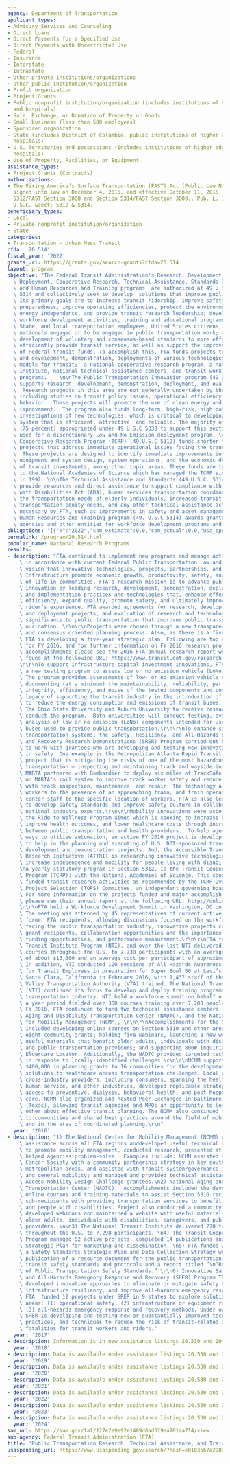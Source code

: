 ```yaml
---
agency: Department of Transportation
applicant_types:
- Advisory Services and Counseling
- Direct Loans
- Direct Payments for a Specified Use
- Direct Payments with Unrestricted Use
- Federal
- Insurance
- Interstate
- Intrastate
- Other private institutions/organizations
- Other public institution/organization
- Profit organization
- Project Grants
- Public nonprofit institution/organization (includes institutions of higher education
  and hospitals)
- Sale, Exchange, or Donation of Property or Goods
- Small business (less than 500 employees)
- Sponsored organization
- State (includes District of Columbia, public institutions of higher education and
  hospitals)
- U.S. Territories and possessions (includes institutions of higher education and
  hospitals)
- Use of Property, Facilities, or Equipment
assistance_types:
- Project Grants (Contracts)
authorizations:
- The Fixing America’s Surface Transportation (FAST) Act (Public Law No. 114-94),
  signed into law on December 4, 2015, and effective October 11, 2015, 49 U.S.C. Section
  5312/FAST Section 3008 and Section 5314/FAST Section 3009.. Pub. L. 114, 94. 49
  U.S.C. &sect; 5312 & 5314.
beneficiary_types:
- Local
- Private nonprofit institution/organization
- State
categories:
- Transportation - Urban Mass Transit
cfda: '20.514'
fiscal_year: '2022'
grants_url: https://grants.gov/search-grants?cfda=20.514
layout: program
objective: "The Federal Transit Administration's Research, Development, Demonstration,\
  \ Deployment, Cooperative Research, Technical Assistance, Standards Development,\
  \ and Human Resources and Training programs  are authorized at 49 U.S.C. 5312, and\
  \ 5314 and collectively seek to develop  solutions that improve public transportation.\
  \ Its primary goals are to increase transit ridership, improve safety and emergency\
  \ preparedness, improve operating efficiencies, protect the environment, promote\
  \ energy independence, and provide transit research leadership; develop and conduct\
  \ workforce development activities, training and educational programs for Federal,\
  \ State, and local transportation employees, United States citizens, and foreign\
  \ nationals engaged or to be engaged in public transportation work; and to sponsor\
  \ development of voluntary and consensus-based standards to more effectively and\
  \ efficiently provide transit service, as well as support the improved administration\
  \ of Federal transit funds. To accomplish this, FTA funds projects to support  research\
  \ and development, demonstration, deployments of various technologies and operational\
  \ models for transit;  a national cooperative research program, a national training\
  \ institute, national technical assistance centers, and transit workforce development\
  \ programs.    \n\nThe Public Transportation Innovation program (49 U.S.C. 5312)\
  \ supports research, development, demonstration, deployment, and evaluation projects.\
  \  Research projects in this area are not generally undertaken by the private sector\
  \ including studies on transit policy issues, operational efficiency, and travel\
  \ behavior.  These projects will promote the use of clean energy and air quality\
  \ improvement.  The program also funds long-term, high-risk, high-potential payoff\
  \ investigations of new technologies, which is critical to developing a public transportation\
  \ system that is efficient, attractive, and reliable. The majority of the funds\
  \ (75 percent) appropriated under 49 U.S.C 5338 to support this section, must be\
  \ used for a discretionary Low and No Emission deployment program. \n\nThe Transit\
  \ Cooperative Research Program (TCRP) (49.U.S.C 5312) funds shorter-term research\
  \ projects that address immediate operational issues facing the transit industry.\
  \  These projects are designed to identify immediate improvements in transit safety,\
  \ equipment and system design, system operations, and the economic development impact\
  \ of transit investments, among other topic areas. These funds are typically awarded\
  \ to the National Academies of Science which has managed the TCRP since its inception\
  \ in 1992. \n\nThe Technical Assistance and Standards (49 U.S.C. 5314) funds support\
  \ provide resources and direct assistance to support compliance with the Americans\
  \ with Disabilities Act (ADA), human services transportation coordination requirements,\
  \ the transportation needs of elderly individuals, increased transit ridership,\
  \ transportation equity needs, and any other technical assistance activities deemed\
  \ necessary by FTA, such as improvements in safety and asset management.\n\nThe\
  \ Human Resources and Training program (49. U.S.C 5314) awards grants to transit\
  \ agencies and other entities for workforce development programs and projects."
obligations: '[{"x":"2022","sam_estimate":0.0,"sam_actual":0.0,"usa_spending_actual":-674225.59},{"x":"2023","sam_estimate":0.0,"sam_actual":0.0,"usa_spending_actual":-796141.8799999999},{"x":"2024","sam_estimate":0.0,"sam_actual":0.0,"usa_spending_actual":-266632.98}]'
permalink: /program/20.514.html
popular_name: National Research Programs
results:
- description: "FTA continued to implement new programs and manage active programs\
    \ in accordance with current Federal Public Transportation Law and FTA’s research\
    \ vision that innovative technologies, projects, partnerships, and world-class\
    \ Infrastructure promote economic growth, productivity, safety, and improve quality\
    \ of life in communities. FTA’s research mission is to advance public transportation\
    \ innovation by leading research, development, demonstration, deployment, evaluation,\
    \ and implementation practices and technologies that, enhance effectiveness, increase\
    \ efficiency, expand quality, promote safety, and ultimately improve the transit\
    \ rider’s experience. FTA awarded agreements for research, development, demonstration,\
    \ and deployment projects, and evaluation of research and technology of national\
    \ significance to public transportation that improves public transportation in\
    \ our nation. \r\n\r\nProjects were chosen through a new transparent, participatory,\
    \ and consensus oriented planning process. Also, as there is a five-year authorization,\
    \ FTA is developing a five-year strategic plan. Following are top accomplishments\
    \ for FY 2016, and for further information on FY 2016 research projects and their\
    \ accomplishments please see the 2016 FTA annual research report which can be\
    \ found at the following URL: https://www.transit.dot.gov/research-innovation/fta-annual-report-fy-2016-public-transportation-innovation-research-projects-fta\r\
    \n\r\nTo support infrastructure capital investment innovations, FTA established\
    \ a new testing program to assess low or no emission vehicle (LoNo) components.\
    \ The program provides assessments of low- or no-emission vehicle components,\
    \ documenting (at a minimum) the maintainability, reliability, performance, structural\
    \ integrity, efficiency, and noise of the tested components and continues FTA’s\
    \ legacy of supporting the transit industry in the introduction of advanced technologies\
    \ to reduce the energy consumption and emissions of transit buses. FTA selected\
    \ The Ohio State University and Auburn University to receive research funds to\
    \ conduct the program.  Both universities will conduct testing, evaluation, and\
    \ analysis of low or no emission (LoNo) components intended for use in LoNo transit\
    \ buses used to provide public transportation.\r\n\r\nTo enhance safety in public\
    \ transportation systems, the Safety, Resiliency, and All-Hazards Emergency Response\
    \ and Recovery Research Demonstrations (SRER) Program carried out by FTA continued\
    \ to work with grantees who are developing and testing new innovative technologies\
    \ in safety. One example is the Metropolitan Atlanta Rapid Transit Authority (MARTA)\
    \ project that is mitigating the risks of one of the most hazardous roles in rail\
    \ transportation – inspecting and maintaining track and wayside infrastructure.\
    \ MARTA partnered with Bombardier to deploy six miles of TrackSafe technology\
    \ on MARTA's rail system to improve track worker safety and reduce hazards associated\
    \ with track inspection, maintenance, and repair. The technology alerts track\
    \ workers to the presence of an approaching train, and train operators and control\
    \ center staff to the specific location of workers. FTA is also leading projects\
    \ to develop safety standards and improve safety culture in collaboration with\
    \ national industry experts.\r\n\r\nMobility innovations were accomplished through\
    \ the Ride to Wellness Program aimed which is seeking to increase access to care,\
    \ improve health outcomes, and lower healthcare costs through increased partnerships\
    \ between public transportation and health providers.  To help agencies identify\
    \ ways to utilize automation, an active FY 2016 project is developing materials\
    \ to help in the planning and executing of U.S. DOT-sponsored transit automation\
    \ development and demonstration projects. And, the Accessible Transportation Technology\
    \ Research Initiative (ATTRI) is researching innovative technologies that can\
    \ increase independence and mobility for people living with disabilities.\r\n\r\
    \nA yearly statutory program in Section 5312, is the Transit Cooperative Research\
    \ Program (TCRP): with the National Academies of Science. This cooperative agreement\
    \ funded transit research activities as recommended by the TCRP Oversight and\
    \ Project Selection (TOPS) Committee, an independent governing board for TCRP.\
    \ For more information on the projects funded and major accomplishments for TCRP,\
    \ please see their annual report at the following URL: http://onlinepubs.trb.org/onlinepubs/tcrp/TCRPAnnual2016.pdf\r\
    \n\r\nFTA held a Workforce Development Summit in Washington, DC on June 7, 2016.\
    \ The meeting was attended by 45 representatives of current active grantees and\
    \ former FTA recipients, allowing discussions focused on the workforce challenges\
    \ facing the public transportation industry, innovative projects conducted by\
    \ grant recipients, collaboration opportunities and the importance of partnerships,\
    \ funding opportunities, and performance measurement.\r\n\r\nFTA funds the National\
    \ Transit Institute Program (NTI), and over the last NTI delivered 322 training\
    \ courses throughout the U.S. to 7,738 participants with an average cost per course\
    \ of about $13,000 and an average cost per participant of approximately $580.\
    \ In addition, NTI conducted 120 sessions of All Hazards Awareness and Preparedness\
    \ for Transit Employees in preparation for Super Bowl 50 at Levi’s Stadium in\
    \ Santa Clara, California in February 2016, with 1,437 staff of the Santa Clara\
    \ Valley Transportation Authority (VTA) trained. The National Transit Institute\
    \ (NTI) continued its focus to develop and deploy training programs for the public\
    \ transportation industry. NTI held a workforce summit on behalf of FTA, and over\
    \ a year period fielded over 300 courses training over 7,200 people.\r\n\r\nIn\
    \ FY 2016, FTA continued to fund two technical assistance centers: the National\
    \ Aging and Disability Transportation Center (NADTC), and the National Center\
    \ for Mobility Management (NCMM), \r\n\r\nAccomplishments for the NADTC in 2016\
    \ included developing online courses on Section 5310 and other areas; awarding\
    \ eight community grants; holding five webinars, launching a new website with\
    \ useful materials that benefit older adults, individuals with disabilities, caregivers,\
    \ and public transportation providers; and supporting 800# inquiries through the\
    \ Eldercare Locator. Additionally, the NADTC provided targeted technical assistance\
    \ in response to locally-identified challenges.\r\n\r\nNCMM supported FTA by funding\
    \ $400,000 in planning grants to 16 communities for the development of innovative\
    \ solutions to healthcare access transportation challenges. Local coalitions of\
    \ cross-industry providers, including consumers, spanning the healthcare, transportation,\
    \ human service, and other industries, developed replicable strategies to enhance\
    \ access to preventive, dialysis, behavioral health, and post-hospitalization\
    \ care. NCMM also organized and hosted Peer Exchanges in Baltimore and Austin\
    \ (Texas), allowing transit agencies and MPOs an opportunity to learn from each\
    \ other about effective transit planning. The NCMM also continued to provide support\
    \ to communities and shared best practices around the field of mobility management\
    \ and in the area of coordinated planning.\r\n"
  year: '2016'
- description: "1) The National Center for Mobility Management (NCMM) provided technical\
    \ assistance across all FTA regions anddeveloped useful technical assistance products\
    \ to promote mobility management, conducted research, presented at meetings, and\
    \ helped agencies problem-solve.  Examples include: NCMM assisted the American\
    \ Cancer Society with a community partnership strategy in key southern regional\
    \ metropolitan areas, and assisted with transit system/governance information\
    \ and general mobility; and managed and provided technical assistance to 16 Healthcare\
    \ Access Mobility Design Challenge grantees.\n2) National Aging and Disability\
    \ Transportation Center (NADTC).  Accomplishments included the development of\
    \ online courses and training materials to assist Section 5310 recipients and\
    \ sub-recipients with providing transportation services to benefit older adults\
    \ and people with disabilities. Project also conducted a community grant program,\
    \ developed webinars and maintained a website with useful materials that benefit\
    \ older adults, individuals with disabilities, caregivers, and public transportation\
    \ providers. \n\n3) The National Transit Institute delivered 270 training courses\
    \ throughout the U.S. to 7,298 participants. \n4) The Transit Cooperative Research\
    \ Program managed 52 active projects; completed 14 publications and updated its\
    \ Strategic Plan for marketing and dissemination. \n5) FTA funded work to develop\
    \ a Safety Standards Strategic Plan and Data Collection Strategy which included\
    \ publication of a resource document for the public transportation industry with\
    \ transit safety standards and protocols and a report titled “\n“Review and Evaluation\
    \ of Public Transportation Safety Standards.” \n\n6) Innovative Safety, Resiliency,\
    \ and All-Hazards Emergency Response and Recovery (SRER) Program The SRER Program\
    \ developed innovative approaches to eliminate or mitigate safety hazards, improve\
    \ infrastructure resiliency, and improve all-hazards emergency response and recovery.\
    \ FTA  funded 12 projects under SRER in 9 states to explore solutions in three\
    \ areas: (1) operational safety; (2) infrastructure or equipment resiliency; and\
    \ (3) all-hazards emergency response and recovery methods. Under operational safety,\
    \ SRER is developing and testing new or substantially improved technologies, methods,\
    \ practices, and techniques to reduce the risk of transit-related injuries and\
    \ fatalities for transit workers and riders."
  year: '2017'
- description: Information is in new assistance listings 20.530 and 20.531.
  year: '2018'
- description: Data is available under assistance listings 20.530 and 20.531.
  year: '2019'
- description: Data is available under assistance listings 20.530 and 20.531.
  year: '2020'
- description: Data is available under assistance listings 20.530 and 20.531.
  year: '2021'
- description: Data is available under assistance listings 20.530 and 20.531.
  year: '2022'
- description: Data is available under assistance listings 20.530 and 20.531.
  year: '2023'
- description: Data is available under assistance listings 20.530 and 20.531.
  year: '2024'
sam_url: https://sam.gov/fal/127e2e9e92e1489d8ad329ea701aa714/view
sub-agency: Federal Transit Administration (FTA)
title: 'Public Transportation Research, Technical Assistance, and Training '
usaspending_url: https://www.usaspending.gov/search/?hash=e8103567a2989cfb17a468f7b54e74ed
---
```

